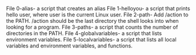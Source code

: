 File 0-alias- a script that creates an alias
File 1-helloyou- a script that prints hello user, where user is the current Linux user.
File 2-path- Add /action to the PATH. /action should be the last directory the shell looks into when looking for a program.
File 3-paths- a script that counts the number of directories in the PATH.
File 4-globalvariables- a script that lists environment variables.
File 5-localvariables- a script that lists all local variables and environment variables, and functions.
